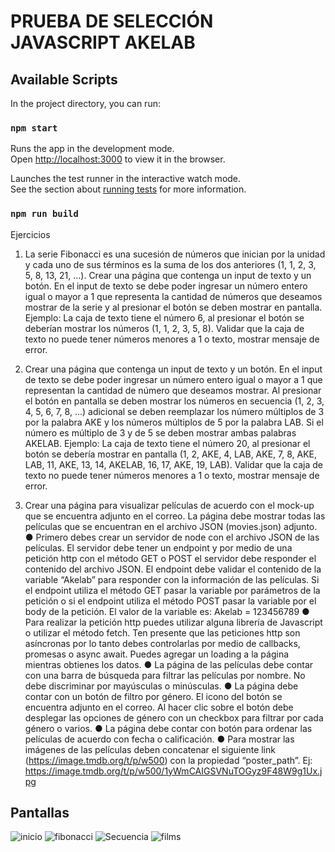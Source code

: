 # PRUEBA DE SELECCIÓN JAVASCRIPT AKELAB

## Available Scripts

In the project directory, you can run:

### `npm start`

Runs the app in the development mode.\
Open [http://localhost:3000](http://localhost:3000) to view it in the browser.


Launches the test runner in the interactive watch mode.\
See the section about [running tests](https://facebook.github.io/create-react-app/docs/running-tests) for more information.

### `npm run build`

Ejercicios 

1. La serie Fibonacci es una sucesión de números que inician por la unidad y cada uno
de sus términos es la suma de los dos anteriores (1, 1, 2, 3, 5, 8, 13, 21, ...).
Crear una página que contenga un input de texto y un botón. En el input de texto se
debe poder ingresar un número entero igual o mayor a 1 que representa la cantidad
de números que deseamos mostrar de la serie y al presionar el botón se deben
mostrar en pantalla.
Ejemplo: La caja de texto tiene el número 6, al presionar el botón se deberían mostrar
los números (1, 1, 2, 3, 5, 8).
Validar que la caja de texto no puede tener números menores a 1 o texto, mostrar
mensaje de error.

2. Crear una página que contenga un input de texto y un botón. En el input de texto se
debe poder ingresar un número entero igual o mayor a 1 que representan la cantidad
de número que deseamos mostrar. Al presionar el botón en pantalla se deben mostrar
los números en secuencia (1, 2, 3, 4, 5, 6, 7, 8, ...) adicional se deben reemplazar los
número múltiplos de 3 por la palabra AKE y los números múltiplos de 5 por la palabra
LAB. Si el número es múltiplo de 3 y de 5 se deben mostrar ambas palabras AKELAB.
Ejemplo: La caja de texto tiene el número 20, al presionar el botón se debería mostrar
en pantalla (1, 2, AKE, 4, LAB, AKE, 7, 8, AKE, LAB, 11, AKE, 13, 14, AKELAB, 16,
17, AKE, 19, LAB).
Validar que la caja de texto no puede tener números menores a 1 o texto, mostrar
mensaje de error.

3. Crear una página para visualizar películas de acuerdo con el mock-up que se  encuentra adjunto en el correo. La página debe mostrar todas las películas que se  encuentran en el archivo JSON (movies.json) adjunto. 
● Primero debes crear un servidor de node con el archivo JSON de las películas. El  servidor debe tener un endpoint y por medio de una petición http con el método GET  o POST el servidor debe responder el contenido del archivo JSON. El endpoint debe  validar el contenido de la variable “Akelab” para responder con la información de las  películas. Si el endpoint utiliza el método GET pasar la variable por parámetros de la 
petición o si el endpoint utiliza el método POST pasar la variable por el body de la  petición. El valor de la variable es: Akelab = 123456789 
● Para realizar la petición http puedes utilizar alguna librería de Javascript o utilizar el  método fetch. Ten presente que las peticiones http son asíncronas por lo tanto debes  controlarlas por medio de callbacks, promesas o async await. Puedes agregar un  loading a la página mientras obtienes los datos. 
● La página de las películas debe contar con una barra de búsqueda para filtrar las  películas por nombre. No debe discriminar por mayúsculas o minúsculas. ● La página debe contar con un botón de filtro por género. El icono del botón se  encuentra adjunto en el correo. Al hacer clic sobre el botón debe desplegar las  opciones de género con un checkbox para filtrar por cada género o varios. 
● La página debe contar con botón para ordenar las películas de acuerdo con fecha o  calificación. 
● Para mostrar las imágenes de las películas deben concatenar el siguiente link  (https://image.tmdb.org/t/p/w500) con la propiedad “poster_path”. 
Ej: https://image.tmdb.org/t/p/w500/1yWmCAIGSVNuTOGyz9F48W9g1Ux.jpg 

## Pantallas 
![inicio](https://user-images.githubusercontent.com/56690309/123491172-b370cb80-d5db-11eb-9c5a-1708e89a3b47.png)
![fibonacci](https://user-images.githubusercontent.com/56690309/123491176-b8ce1600-d5db-11eb-9653-598dafb1aef8.png)
![Secuencia](https://user-images.githubusercontent.com/56690309/123491183-bcfa3380-d5db-11eb-9277-01637747b715.png)
![films](https://user-images.githubusercontent.com/56690309/123491185-bf5c8d80-d5db-11eb-95eb-83de75c82c05.png)


